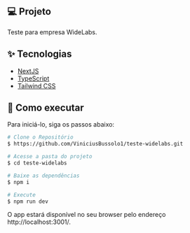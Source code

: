 ## 💻 Projeto

Teste para empresa WideLabs.

## ✨ Tecnologias

- [NextJS](https://nextjs.org/)
- [TypeScript](https://www.typescriptlang.org/)
- [Tailwind CSS](https://tailwindcss.com/)

## 🚀 Como executar

Para iniciá-lo, siga os passos abaixo:

```bash
# Clone o Repositório
$ https://github.com/ViniciusBussolo1/teste-widelabs.git
```

```bash
# Acesse a pasta do projeto
$ cd teste-widelabs
```

```bash
# Baixe as dependências
$ npm i
```

```bash
# Execute
$ npm run dev
```

O app estará disponível no seu browser pelo endereço http://localhost:3001/.
